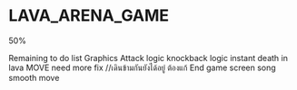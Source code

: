 # LAVA_ARENA_GAME

50%

Remaining to do list 
Graphics 
Attack logic
knockback logic
instant death in lava
MOVE need more fix //เดินข้ามกันยังได้อยู่ ต้องแก้
End game screen
song 
smooth move 
